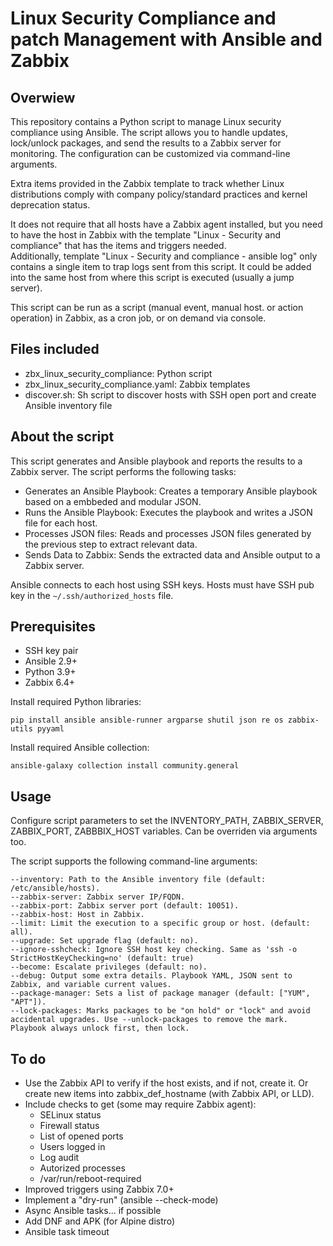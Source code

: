 # Linux Security Compliance and patch Management with Ansible and Zabbix

## Overwiew

This repository contains a Python script to manage Linux security compliance using Ansible. The script allows you to handle updates, lock/unlock packages, and send the results to a Zabbix server for monitoring. The configuration can be customized via command-line arguments.

Extra items provided in the Zabbix template to track whether Linux distributions comply with company policy/standard practices and kernel deprecation status.

It does not require that all hosts have a Zabbix agent installed, but you need to have the host in Zabbix with the template "Linux - Security and compliance" that has the items and triggers needed.\
Additionally, template "Linux - Security and compliance - ansible log" only contains a single item to trap logs sent from this script. It could be added into the same host from where this script is executed (usually a jump server).

This script can be run as a script (manual event, manual host. or action operation) in Zabbix, as a cron job, or on demand via console.

## Files included

- zbx_linux_security_compliance: Python script
- zbx_linux_security_compliance.yaml: Zabbix templates
- discover.sh: Sh script to discover hosts with SSH open port and create Ansible inventory file

## About the script

This script generates and Ansible playbook and reports the results to a Zabbix server. The script performs the following tasks:

- Generates an Ansible Playbook: Creates a temporary Ansible playbook based on a embbeded and modular JSON.
- Runs the Ansible Playbook: Executes the playbook and writes a JSON file for each host.
- Processes JSON files: Reads and processes JSON files generated by the previous step to extract relevant data.
- Sends Data to Zabbix: Sends the extracted data and Ansible output to a Zabbix server.

Ansible connects to each host using SSH keys. Hosts must have SSH pub key in the ``~/.ssh/authorized_hosts`` file.

## Prerequisites

- SSH key pair
- Ansible 2.9+
- Python 3.9+
- Zabbix 6.4+

Install required Python libraries:

    pip install ansible ansible-runner argparse shutil json re os zabbix-utils pyyaml

Install required Ansible collection:

    ansible-galaxy collection install community.general

## Usage

Configure script parameters to set the INVENTORY_PATH, ZABBIX_SERVER, ZABBIX_PORT, ZABBBIX_HOST variables. Can be overriden via arguments too.

The script supports the following command-line arguments:

    --inventory: Path to the Ansible inventory file (default: /etc/ansible/hosts).
    --zabbix-server: Zabbix server IP/FQDN.
    --zabbix-port: Zabbix server port (default: 10051).
    --zabbix-host: Host in Zabbix.
    --limit: Limit the execution to a specific group or host. (default: all).
    --upgrade: Set upgrade flag (default: no).
    --ignore-sshcheck: Ignore SSH host key checking. Same as 'ssh -o StrictHostKeyChecking=no' (default: true)
    --become: Escalate privileges (default: no).
    --debug: Output some extra details. Playbook YAML, JSON sent to Zabbix, and variable current values.
    --package-manager: Sets a list of package manager (default: ["YUM", "APT"]).
    --lock-packages: Marks packages to be "on hold" or "lock" and avoid accidental upgrades. Use --unlock-packages to remove the mark. Playbook always unlock first, then lock.

## To do

- Use the Zabbix API to verify if the host exists, and if not, create it. Or create new items into zabbix_def_hostname (with Zabbix API, or LLD).
- Include checks to get (some may require Zabbix agent):
  - SELinux status
  - Firewall status
  - List of opened ports
  - Users logged in
  - Log audit
  - Autorized processes
  - /var/run/reboot-required
- Improved triggers using Zabbix 7.0+
- Implement a "dry-run" (ansible --check-mode)
- Async Ansible tasks... if possible
- Add DNF and APK (for Alpine distro)
- Ansible task timeout